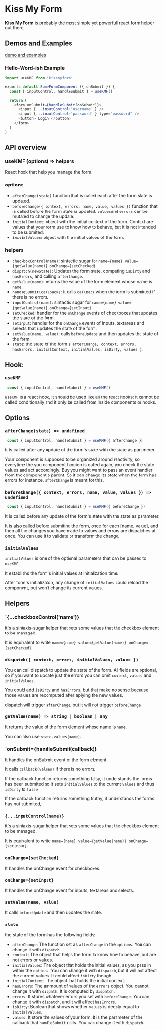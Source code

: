 # Kiss My Form

**Kiss My Form** is probably the most simple yet powerfull react form helper out there.

## Demos and Examples
[demo and examples](https://hacknlove.github.io/kissMyForm/)

### Hello-Word-ish Example

```javascript
import useKMF from 'kissmyform'

exports default SomeFormComponent ({ onSubmit }) {
  const { inputControl, handleSubmit } = useKMF()

  return (
    <form onSubmit={handleSubmit(onSubmit)}>
      <input {...inputControl('username')} />
      <input {...inputControl('password')} type="password" />
      <button> Login </button>
    </form>
  )
}
```

## API overview

### useKMF (options) => helpers

React hook that help you manage the form.

### options

* `afterChange(state)` function that is called each after the form state is updated.
* `beforeChange({ context, errors, name, value, values })` function that is called before the form state is updated. `values`and `errors` can be mutated to change the update.
* `initialContext`: object with the initial context of the form. Context are values that your form use to know how to behave, but it is not intended to be submited.
* `initialValues`: object with the initial values of the form.

### helpers

* `checkboxControl(name)`: sintactic sugar for `name={name} value={getValue(name)} onChange={setChecked}`.
* `dispatch(newState)`: Updates the form state, computing `isDirty` and `hasErrors`, and calling `afterChange`.
* `getValue(name)`: returns the value of the form element whose name is `name`.
* `handleSubmit(callback)`: it calls `callback` when the form is submitted if there is no errors.
* `inputControl(name)`:  sintactic sugar for `name={name} value={getValue(name)} onChange={setInput}`.
* `setChecked`: handler for the `onChange` events of checkboxes that updates the state of the form.
* `setInput`:  handler for the `onChange` events of inputs, textareas and selects that updates the state of the form.
* `setValue(name, value)`: calls `beforeUpdate` and then updates the state of the form.
* `state`: the state of the form `{ afterChange, context, errors, hasErrors, initialContext, initialValues, isDirty, values }`.


## Hook:


### `useKMF`
```javascript
 const { inputControl, handleSubmit } = useKMF()
```
`useKMF` is a react hook, it should be used like all the react hooks: it cannot be called conditionally and it only be called from inside components or hooks.

## Options

### `afterChange(state) => undefined`
```javascript
 const { inputControl, handleSubmit } = useKMF({ afterChange })
```

It is called after any update of the form's state with the state as parameter.

Your component is supposed to be organized around reactivity, so everytime the you component funcion is called again, you check the state values and act accordingly. Buy you might want to pass an event handler from the component's parent. So it can change its state when the form has errors for instance. `afterChange` is meant for this.

### `beforeChange({ context, errors, name, value, values }) => undefined`
```javascript
 const { inputControl, handleSubmit } = useKMF({ beforeChange })
```
It is called before any update of the form's state with the state as parameter.

It is also called before submiting the form, once for each [name, value], and then all the changes you have made to values and errors are dispatches at once.
You can use it to validate or transform the change.

### `initialValues`
`initialValues` is one of the optional parameters that can be passed to `useKMF`.

It establishs the form's initial values at initialization time.

After form's initializaton, any change of `initialValues` could reload the component, but won't change its current values.

## Helpers

### `{...checkboxControl('name')}

it's a sintaxis-sugar helper that sets some values that the checkbox element to be managed.

It is equivalent to write `name={name} value={getValue(name)} onChange={setChecked}`.

### `dispatch({ context, errors, initialValues, values })`
You can call dispatch to update the state of the form. All fields are optional, so if you want to update just the errors you can omit `context`, `values` and `initialValues`.

You could add `isDirty` and `hasErrors`, but that make no sense because those values are recomputed after aplying the new values.

dispatch will trigger `afterChange`. but it will not trigger `beforeChange`.


### `getValue(name) => string | boolean | any`
It returns the value of the form element whose name is `name`.

You can also use `state.values[name]`.


### `onSubmit={handleSubmit(callback)}

It handles the onSubmit event of the form element.

It calls `callback(values)` if there is no errors.

If the callback function returns something falsy, it understands the forms has been submited so it sets `initialValues` to the current `values` and thus `isDirty` to `false`

If the callback function returns something truthy, it understands the forms has not submited,

### `{...inputControl(name)}`

it's a sintaxis-sugar helper that sets some values that the checkbox element to be managed.

It is equivalent to write `name={name} value={getValue(name)} onChange={setInput}`.

### `onChange={setChecked}`

It handles the onChange event for checkboxes.


### `onChange={setInput}`
It handles the onChange event for inputs, textareas and selects.

### `setValue(name, value)`

It calls `beforeUpdate` and then updates the state.

### `state`

the state of the form has the following fields:

* `afterChange`: The function set as `afterChange` in the `options`. You can change it with `dispatch`.
* `context`:  The object that helps the form to know how to behave, but are not errors or values.
* `initialValues`:  The object that holds the initial values, as you pass in within the `options`. You can change it with `dispatch`, but it will not affect the current values. It could affect `isDirty` though.
* `initialContext`:  The object that holds the initial context.
* `hasErrors`: The ammount of values of the `errors` object. You cannot change it with `dispath`. It is computed by `dispatch`.
* `errors`: It stores whatever errors you set with `beforeChange`. You can change it with `dispatch`, and it will affect `hasErrors`.
* `isDirty`: Boolean that shows whether `values` is deeply equal to `initialValues`.
* `values`: It store the values of your form. It is the parameter of the callback that `handleSubmit` calls. You can change it with `dispatch`.
